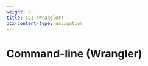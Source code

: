 ```yaml
---
weight: 8
title: CLI (Wrangler)
pcx-content-type: navigation
---
```


# Command-line (Wrangler)

<DirectoryListing path="/cli-wrangler" />
